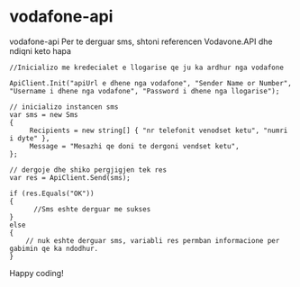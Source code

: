# vodafone-api

vodafone-api
Per te derguar sms, shtoni referencen Vodavone.API dhe ndiqni keto hapa

```
//Inicializo me kredecialet e llogarise qe ju ka ardhur nga vodafone

ApiClient.Init("apiUrl e dhene nga vodafone", "Sender Name or Number", "Username i dhene nga vodafone", "Password i dhene nga llogarise");

// inicializo instancen sms
var sms = new Sms
{
     Recipients = new string[] { "nr telefonit venodset ketu", "numri i dyte" },
     Message = "Mesazhi qe doni te dergoni vendset ketu",
};

// dergoje dhe shiko pergjigjen tek res
var res = ApiClient.Send(sms);
  
if (res.Equals("OK"))
{
      //Sms eshte derguar me sukses
}
else
{ 
    // nuk eshte derguar sms, variabli res permban informacione per gabimin qe ka ndodhur.
}
```
Happy coding!
